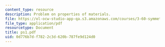 ```yaml
---
content_type: resource
description: Problem on properties of materials.
file: https://ol-ocw-studio-app-qa.s3.amazonaws.com/courses/3-60-symmetry-structure-and-tensor-properties-of-materials-fall-2005/0d776b7df7822c3d620b787fe9d124d0_ps1.pdf
file_type: application/pdf
resourcetype: Document
title: ps1.pdf
uid: 0d776b7d-f782-2c3d-620b-787fe9d124d0
---
```


